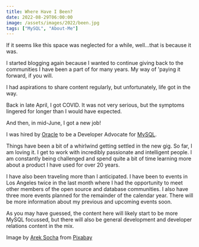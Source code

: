 ```yaml
---
title: Where Have I Been?
date: 2022-08-29T06:00:00
image: /assets/images/2022/been.jpg
tags: ["MySQL", "About-Me"]
---
```


If it seems like this space was neglected for a while, well...that is because it was.

I started blogging again because I wanted to continue giving back to the communities I have been a part of for many years. My way of 'paying it forward, if you will.

I had aspirations to share content regularly, but unfortunately, life got in the way.

Back in late April, I got COVID. It was not very serious, but the symptoms lingered for longer than I would have expected.

And then, in mid-June, I got a new job!

I was hired by [Oracle](https://www.oracle.com/) to be a Developer Advocate for [MySQL](https://www.mysql.com/).

Things have been a bit of a whirlwind getting settled in the new gig. So far, I am loving it. I get to work with incredibly passionate and intelligent people. I am constantly being challenged and spend quite a bit of time learning more about a product I have used for over 20 years.

I have also been traveling more than I anticipated. I have been to events in Los Angeles twice in the last month where I had the opportunity to meet other members of the open source and database communities. I also have three more events planned for the remainder of the calendar year. There will be more information about my previous and upcoming events soon.

As you may have guessed, the content here will likely start to be more MySQL focussed, but there will also be general development and developer relations content in the mix.

Image by [Arek Socha](https://pixabay.com/users/qimono-1962238/?utm_source=link-attribution&amp;utm_medium=referral&amp;utm_campaign=image&amp;utm_content=1872665) from [Pixabay](https://pixabay.com/users/qimono-1962238/?utm_source=link-attribution&amp;utm_medium=referral&amp;utm_campaign=image&amp;utm_content=1872665)
